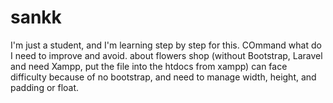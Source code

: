# sankk
I'm just a student, and I'm learning step by step for this. COmmand what do I need to improve and avoid.
about flowers shop (without Bootstrap, Laravel and need Xampp, put the file into the htdocs from xampp)
can face difficulty because of no bootstrap, and need to manage width, height, and padding or float.
